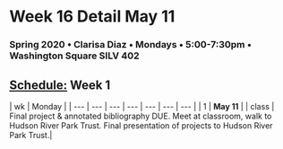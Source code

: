# Week 16 Detail May 11

### Spring 2020 • Clarisa Diaz • Mondays • 5:00-7:30pm • Washington Square SILV 402

## [Schedule:](./) Week 1

| wk | Monday |
| --- | --- | --- | --- | --- | --- | --- |
| 1 | **May 11** |
| class | Final project & annotated bibliography DUE. Meet at classroom, walk to Hudson River Park Trust.  Final presentation of projects to Hudson River Park Trust.| 
  

